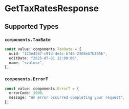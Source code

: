 # GetTaxRatesResponse


## Supported Types

### `components.TaxRate`

```typescript
const value: components.TaxRate = {
  uuid: "123e4567-c91d-4e4c-bf46-2308eb7b205b",
  editDate: "2025-07-01 12:00:00",
  name: "<value>",
};
```

### `components.ErrorT`

```typescript
const value: components.ErrorT = {
  errorCode: 1000,
  message: "An error occurred completing your request",
};
```

